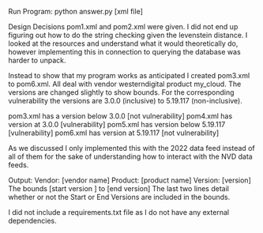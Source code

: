 Run Program:
python answer.py [xml file]

Design Decisions
pom1.xml and pom2.xml were given. 
I did not end up figuring out how to do the string checking given the levenstein distance. I looked at the resources and understand what it would theoretically do, however implementing this in connection to querying the database was harder to unpack.

Instead to show that my program works as anticipated I created pom3.xml to pom6.xml.
All deal with vendor westerndigital product my_cloud.
The versions are changed slightly to show bounds. For the corresponding vulnerability the versions are 3.0.0 (inclusive) to 5.19.117 (non-inclusive). 

pom3.xml has a version below 3.0.0      [not vulnerability]
pom4.xml has version at 3.0.0           [vulnerability]
pom5.xml has version below 5.19.117     [vulnerability]
pom6.xml has version at 5.19.117        [not vulnerability]

As we discussed I only implemented this with the 2022 data feed instead of all of them for the sake of understanding how to interact with the NVD data feeds. 

Output:
Vendor: [vendor name]
Product: [product name]
Version: [version]
The bounds [start version ] to [end version]
The last two lines detail whether or not the Start or End Versions are included in the bounds.


I did not include a requirements.txt file as I do not have any external dependencies.